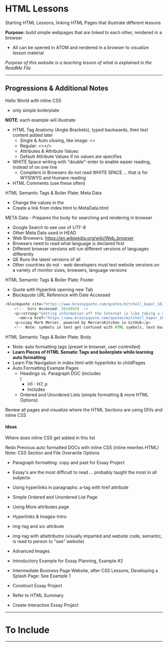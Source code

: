 # HTML Lessons
Starting HTML Lessons, linking HTML Pages that illustrate different lessons

**Purpose:** build simple webpages that are linked to each other, rendered in a browser
- All can be opened in ATOM and rendered in a browser to visualize lesson material

*Purpose of this website is a teaching lesson of what is explained in the ReadMe File*

---

## Progressions & Additional Notes

Hello World with inline CSS
- only simple boilerplate

**NOTE**: each example will illustrate
- HTML Tag Anatomy (Angle Brackets), typed backwards, then text content added later
  - Single & Auto closing, like image: <>
  - Regular: <></>
  - Attributes & Attribute Values
  - Default Attribute Values if no values are specifies
- WHITE Space writing with "double"-enter to enable easier reading, instead of on one line
  - Compilers in Browsers do not read WHITE SPACE ... that is for WYSIWYG and Humans reading
- HTML Comments (use these often)

HTML Semantic Tags & Boiler Plate: Meta Data
- Change the values in the <head>
- Create a link from index.html to MetaData.html

META Data - Prepares the body for searching and rendering in browser
- Google Search to see use of UTF-8
- Other Meta Data used in HEAD
- Web Browsers: https://en.wikipedia.org/wiki/Web_browser
- Browsers need to read what language is declared first
- Different browser versions will run different versions of languages differently
- QE Runs the latest versions of all
- Other countries do not - web developers must test website versions on a variety of monitor sizes, browsers, language versions

HTML Semantic Tags & Boiler Plate: Footer
- Quote with Hyperlink opening new Tab
- Blockquote URL Reference with Date Accessed

```JAVA
<blockquote cite="https://www.brainyquote.com/quotes/mitchell_kapor_163583">
    <!--  Date Accessed: 20180920 -->
    <p><strong>"Getting information off the Internet is like taking a drink from a firehose."</strong>
      <em><a href="https://www.brainyquote.com/quotes/mitchell_kapor_163583" target="_blank">- Michell Kapor</a></em></p>
    <p>&copy Mark Mercer, powered by MercersKitchen in GitHub</p>
    <!-- Note: symbols in text get confused with HTML symbols, text-based symbols exist -->
```
HTML Semantic Tags & Boiler Plate: Body
- Note: auto formatting tags (preset in browser, user controlled)
- **Learn Pieces of HTML Sematic Tags and boilerplate while learning auto formatting**
- Learn File Navigation in index.html with hyperlinks to childPages
- Auto Formatting Example Pages
  - Headings vs. Paragraph DOC (includes <br>)
    - H1 - H7, p
    - Includes <br>
  - Ordered and Unordered Lists (simple formatting & more HTML Options)

Review all pages and visualize where the HTML Sections are using DIVs and inline CSS


#### Ideas
Where does inline CSS get added in this list

Redo Previous auto formatted DOCs with inline CSS (inline rewrites HTML)
Note: CSS Section and File Overwrite Options

- Paragraph formatting: copy and past for Essay Project
- Essay's are the most difficult to read ... probably taught the most in all subjects
- Using hyperlinks in paragraphs: a-tag with href attribute


- Simple Ordered and Unordered List Page
- Using More attributes page

- Hyperlinks & Images-Intro
- img-tag and src attribute
- img-tag with altattributre (visually imparted and website code, semantic, is read to person to "see" website)
- Advanced Images

- Introductory Example for Essay Planning, Example #2

- Intermediate Business Page Website, after CSS Lessons, Developing a Splash Page: See Example 1

- Construct Essay Project
- Refer to HTML Summary
- Create Interactive Essay Project

---

# To Include


---
